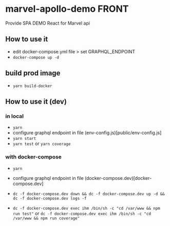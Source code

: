 # marvel-apollo-demo FRONT

Provide SPA DEMO React for Marvel api

## How to use it
- edit docker-compose.yml file > set GRAPHQL_ENDPOINT
- `docker-compose up -d`

## build prod image
- `yarn build-docker`

## How to use it (dev)
### in local
- `yarn`
- configure graphql endpoint in file (env-config.js)[public/env-config.js] 
- `yarn start`
- `yarn test` or `yarn coverage`


### with docker-compose
- `yarn`
- configure graphql endpoint in file (docker-compose.dev)[docker-compose.dev] 
- `dc -f docker-compose.dev down && dc -f docker-compose.dev up -d && dc -f docker-compose.dev logs -f`

- `dc -f docker-compose.dev exec ihm /bin/sh -c "cd /var/www && npm run test"` or `dc -f docker-compose.dev exec ihm /bin/sh -c "cd /var/www && npm run coverage"`
